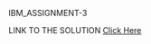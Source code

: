 IBM_ASSIGNMENT-3

LINK TO THE SOLUTION
[Click Here](https://colab.research.google.com/drive/1I-Y041WAqx0szeaBIS9Cip9UK-d3FZaV?usp=sharing)

